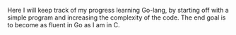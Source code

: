 Here I will keep track of my progress learning Go-lang, by starting off with a simple program and increasing the complexity of the code. The end goal is to become as fluent in Go as I am in C.
